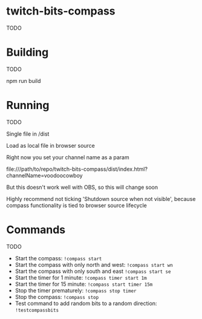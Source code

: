 # twitch-bits-compass

TODO

# Building

TODO

npm run build

# Running

TODO

Single file in /dist

Load as local file in browser source

Right now you set your channel name as a param

file:///path/to/repo/twitch-bits-compass/dist/index.html?channelName=voodoocowboy

But this doesn't work well with OBS, so this will change soon

Highly recommend not ticking 'Shutdown source when not visible', because compass functionality is tied to browser source lifecycle

# Commands

TODO

* Start the compass: `!compass start`
* Start the compass with only north and west: `!compass start wn`
* Start the compass with only south and east `!compass start se`
* Start the timer for 1 minute: `!compass timer start 1m`
* Start the timer for 15 minute: `!compass start timer 15m`
* Stop the timer prematurely: `!compass stop timer`
* Stop the compass: `!compass stop`
* Test command to add random bits to a random direction: `!testcompassbits`

